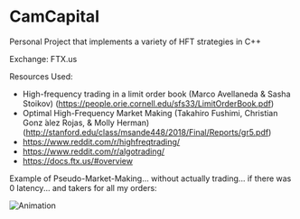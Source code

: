 # CamCapital
Personal Project that implements a variety of HFT strategies in C++

Exchange: FTX.us

Resources Used:
- High-frequency trading in a limit order book (Marco Avellaneda & Sasha Stoikov) (https://people.orie.cornell.edu/sfs33/LimitOrderBook.pdf)
- Optimal High-Frequency Market Making (Takahiro Fushimi, Christian Gonz ́alez Rojas, & Molly Herman) (http://stanford.edu/class/msande448/2018/Final/Reports/gr5.pdf)
- https://www.reddit.com/r/highfreqtrading/
- https://www.reddit.com/r/algotrading/
- https://docs.ftx.us/#overview


Example of Pseudo-Market-Making... without actually trading... if there was 0 latency... and takers for all my orders:

![Animation](https://user-images.githubusercontent.com/20567677/116160523-351da900-a6c0-11eb-81c1-e87e7a5ea992.gif)
